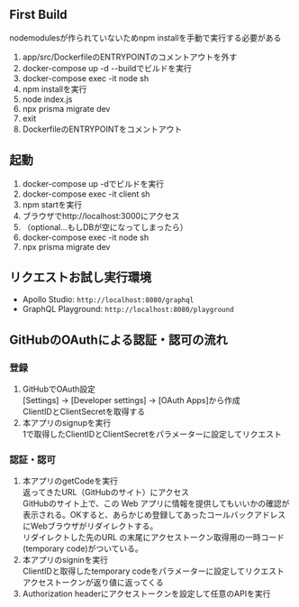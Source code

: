 ## First Build
nodemodulesが作られていないためnpm installを手動で実行する必要がある
1. app/src/DockerfileのENTRYPOINTのコメントアウトを外す
2. docker-compose up -d --buildでビルドを実行
3. docker-compose exec -it node sh
4. npm installを実行
5. node index.js
6. npx prisma migrate dev
7. exit
8. DockerfileのENTRYPOINTをコメントアウト

## 起動
1. docker-compose up -dでビルドを実行
2. docker-compose exec -it client sh
3. npm startを実行
4. ブラウザでhttp://localhost:3000にアクセス
5. （optional...もしDBが空になってしまったら）
6. docker-compose exec -it node sh
7. npx prisma migrate dev

## リクエストお試し実行環境
- Apollo Studio: `http://localhost:8080/graphql`
- GraphQL Playground: `http://localhost:8080/playground`

## GitHubのOAuthによる認証・認可の流れ
### 登録
1. GitHubでOAuth設定  
[Settings] -> [Developer settings] -> [OAuth Apps]から作成  
ClientIDとClientSecretを取得する
2. 本アプリのsignupを実行  
1で取得したClientIDとClientSecretをパラメーターに設定してリクエスト

### 認証・認可
1. 本アプリのgetCodeを実行  
返ってきたURL（GitHubのサイト）にアクセス  
GitHubのサイト上で、この Web アプリに情報を提供してもいいかの確認が表示される。OKすると、あらかじめ登録してあったコールバックアドレスにWebブラウザがリダイレクトする。  
リダイレクトした先のURL の末尾にアクセストークン取得用の一時コード(temporary code)がついている。
1. 本アプリのsigninを実行  
ClientIDと取得したtemporary codeをパラメーターに設定してリクエスト  
アクセストークンが返り値に返ってくる
5. Authorization headerにアクセストークンを設定して任意のAPIを実行
